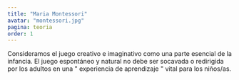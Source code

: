 ```yaml
---
title: "Maria Montessori"
avatar: "montessori.jpg"
pagina: teoria
order: 1
---
```

Consideramos el juego creativo e imaginativo como una parte esencial de la infancia. El juego espontáneo y natural no debe ser socavada o redirigida por los adultos en una " experiencia de aprendizaje " vital para los niños/as.
